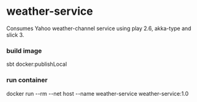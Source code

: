 # weather-service
Consumes Yahoo weather-channel service using play 2.6, akka-type and slick 3.

### build image
sbt docker:publishLocal

### run container
docker run --rm --net host --name weather-service weather-service:1.0

